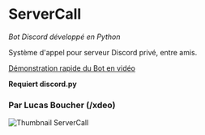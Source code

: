 # ServerCall

*Bot Discord développé en Python*

Système d'appel pour serveur Discord privé, entre amis.

[Démonstration rapide du Bot en vidéo](https://youtu.be/2tlzHpGcxsA)

**Requiert discord.py**

### Par Lucas Boucher (/xdeo)

![Thumbnail ServerCall](https://lucasboucher.fr/img/ServerCall-thumbnail.png)
